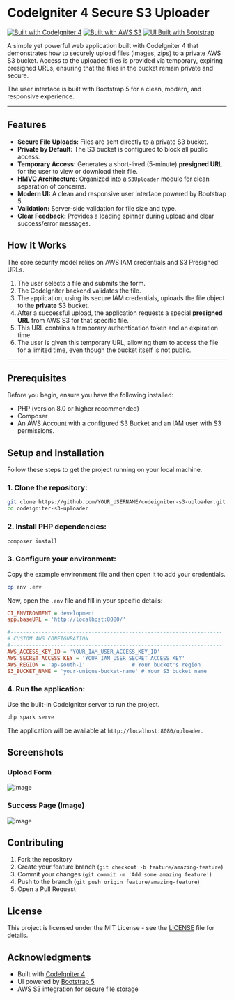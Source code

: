 # CodeIgniter 4 Secure S3 Uploader

[![Built with CodeIgniter 4](https://img.shields.io/badge/Built%20with-CodeIgniter%204-EF4423.svg?style=flat-square&logo=codeigniter)](https://codeigniter.com)
[![Built with AWS S3](https://img.shields.io/badge/Built%20with-AWS%20S3-232F3E.svg?style=flat-square&logo=amazon&s=24)](https://aws.amazon.com/s3/)
[![UI Built with Bootstrap](https://img.shields.io/badge/Built%20with-Bootstrap-563D7C.svg?style=flat-square&logo=bootstrap&logoColor=white)](https://getbootstrap.com/)

A simple yet powerful web application built with CodeIgniter 4 that demonstrates how to securely upload files (images, zips) to a private AWS S3 bucket. Access to the uploaded files is provided via temporary, expiring presigned URLs, ensuring that the files in the bucket remain private and secure.

The user interface is built with Bootstrap 5 for a clean, modern, and responsive experience.

---

## Features

- **Secure File Uploads:** Files are sent directly to a private S3 bucket.
- **Private by Default:** The S3 bucket is configured to block all public access.
- **Temporary Access:** Generates a short-lived (5-minute) **presigned URL** for the user to view or download their file.
- **HMVC Architecture:** Organized into a `S3Uploader` module for clean separation of concerns.
- **Modern UI:** A clean and responsive user interface powered by Bootstrap 5.
- **Validation:** Server-side validation for file size and type.
- **Clear Feedback:** Provides a loading spinner during upload and clear success/error messages.

## How It Works

The core security model relies on AWS IAM credentials and S3 Presigned URLs.

1. The user selects a file and submits the form.
2. The CodeIgniter backend validates the file.
3. The application, using its secure IAM credentials, uploads the file object to the **private** S3 bucket.
4. After a successful upload, the application requests a special **presigned URL** from AWS S3 for that specific file.
5. This URL contains a temporary authentication token and an expiration time.
6. The user is given this temporary URL, allowing them to access the file for a limited time, even though the bucket itself is not public.

---

## Prerequisites

Before you begin, ensure you have the following installed:

- PHP (version 8.0 or higher recommended)
- Composer
- An AWS Account with a configured S3 Bucket and an IAM user with S3 permissions.

## Setup and Installation

Follow these steps to get the project running on your local machine.

### 1. Clone the repository:

```bash
git clone https://github.com/YOUR_USERNAME/codeigniter-s3-uploader.git
cd codeigniter-s3-uploader
```

### 2. Install PHP dependencies:

```bash
composer install
```

### 3. Configure your environment:

Copy the example environment file and then open it to add your credentials.

```bash
cp env .env
```

Now, open the `.env` file and fill in your specific details:

```ini
CI_ENVIRONMENT = development
app.baseURL = 'http://localhost:8080/'

#--------------------------------------------------------------------
# CUSTOM AWS CONFIGURATION
#--------------------------------------------------------------------
AWS_ACCESS_KEY_ID = 'YOUR_IAM_USER_ACCESS_KEY_ID'
AWS_SECRET_ACCESS_KEY = 'YOUR_IAM_USER_SECRET_ACCESS_KEY'
AWS_REGION = 'ap-south-1'               # Your bucket's region
S3_BUCKET_NAME = 'your-unique-bucket-name' # Your S3 bucket name
```

### 4. Run the application:

Use the built-in CodeIgniter server to run the project.

```bash
php spark serve
```

The application will be available at `http://localhost:8080/uploader`.

## Screenshots

### Upload Form
![image](https://github.com/user-attachments/assets/425745d9-8bd9-419b-b554-d1888b7ad4ba)


### Success Page (Image)
![image](https://github.com/user-attachments/assets/6952f289-763b-408a-b2f5-856fba4a14f7)



## Contributing

1. Fork the repository
2. Create your feature branch (`git checkout -b feature/amazing-feature`)
3. Commit your changes (`git commit -m 'Add some amazing feature'`)
4. Push to the branch (`git push origin feature/amazing-feature`)
5. Open a Pull Request

## License

This project is licensed under the MIT License - see the [LICENSE](LICENSE) file for details.

## Acknowledgments

- Built with [CodeIgniter 4](https://codeigniter.com/)
- UI powered by [Bootstrap 5](https://getbootstrap.com/)
- AWS S3 integration for secure file storage
